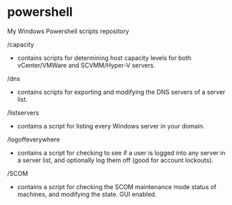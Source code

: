 # powershell
My Windows Powershell scripts repository

/capacity
  - contains scripts for determining host capacity levels for both vCenter/VMWare and SCVMM/Hyper-V servers.
  
/dns
  - contains scripts for exporting and modifying the DNS servers of a server list.
  
/listservers
  - contains a script for listing every Windows server in your domain.
 
/logoffeverywhere
  - contains a script for checking to see if a user is logged into any server in a server list, and optionally log them off (good for account lockouts).
 
/SCOM
  - contains a script for checking the SCOM maintenance mode status of machines, and modifying the state.  GUI enabled.
